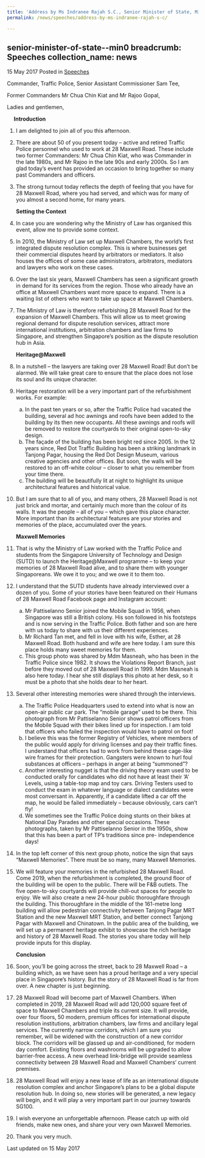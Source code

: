 ```yaml
---
title: 'Address by Ms Indranee Rajah S.C., Senior Minister of State, Ministry of Law and Ministry of Finance, at Heritage@Maxwell'
permalink: /news/speeches/address-by-ms-indranee-rajah-s-c/

---
```

senior-minister-of-state--min0
breadcrumb: Speeches
collection_name: news
---

15 May 2017 Posted in [Speeches](/news/speeches)

Commander, Traffic Police, Senior Assistant Commissioner Sam Tee,

Former Commanders Mr Chua Chin Kiat and Mr Rajoo Gopal,

Ladies and gentlemen,


<p style="margin-left: 18px; font-weight: bold">Introduction</p>

 1. I am delighted to join all of you this afternoon.

 

 2. There are about 50 of you present today – active and retired Traffic Police personnel who used to work at 28 Maxwell Road. These include two former Commanders: Mr Chua Chin Kiat, who was Commander in the late 1980s, and Mr Rajoo in the late 90s and early 2000s. So I am glad today’s event has provided an occasion to bring together so many past Commanders and officers.

 

 3. The strong turnout today reflects the depth of feeling that you have for 28 Maxwell Road, where you had served, and which was for many of you almost a second home, for many years.   
    
    **Setting the Context**


 4. In case you are wondering why the Ministry of Law has organised this event, allow me to provide some context.

 

 5. In 2010, the Ministry of Law set up Maxwell Chambers, the world’s first integrated dispute resolution complex. This is where businesses get their commercial disputes heard by arbitrators or mediators. It also houses the offices of some case administrators, arbitrators, mediators and lawyers who work on these cases.   

 


 6. Over the last six years, Maxwell Chambers has seen a significant growth in demand for its services from the region. Those who already have an office at Maxwell Chambers want more space to expand. There is a waiting list of others who want to take up space at Maxwell Chambers.  

 


 7. The Ministry of Law is therefore refurbishing 28 Maxwell Road for the expansion of Maxwell Chambers. This will allow us to meet growing regional demand for dispute resolution services, attract more international institutions, arbitration chambers and law firms to Singapore, and strengthen Singapore’s position as the dispute resolution hub in Asia.

    **Heritage@Maxwell**


 8. In a nutshell – the lawyers are taking over 28 Maxwell Road! But don’t be alarmed. We will take great care to ensure that the place does not lose its soul and its unique character.

 9. Heritage restoration will be a very important part of the refurbishment works. For example: 
    <ol style="list-style-type: lower-alpha">
    <li>In the past ten years or so, after the Traffic Police had vacated the building, several ad hoc awnings and roofs have been added     to the building by its then new occupants. All these awnings and roofs will be removed to restore the courtyards to their original     open-to-sky design.</li>
    <li>The façade of the building has been bright red since 2005. In the 12 years since, Red Dot Traffic Building has been a striking       landmark in Tanjong Pagar, housing the Red Dot Design Museum, various creative agencies and other offices. But soon, the walls will     be restored to an off-white colour – closer to what you remember from your time there.</li>
    <li>The building will be beautifully lit at night to highlight its unique architectural features and historical value.</li>
    </ol>



10. But I am sure that to all of you, and many others, 28 Maxwell Road is not just brick and mortar, and certainly much more than the colour of its walls. It was the people – all of you – which gave this place character. More important than its architectural features are your stories and memories of the place, accumulated over the years. 

    **Maxwell Memories**


11. That is why the Ministry of Law worked with the Traffic Police and students from the Singapore University of Technology and Design (SUTD) to launch the Heritage@Maxwell programme – to keep your memories of 28 Maxwell Road alive, and to share them with younger Singaporeans. We owe it to you; and we owe it to them too.



12. I understand that the SUTD students have already interviewed over a dozen of you. Some of your stories have been featured on their Humans of 28 Maxwell Road Facebook page and Instagram account:
    <ol style="list-style-type: lower-alpha">
    <li> Mr Pattiselanno Senior joined the Mobile Squad in 1956, when Singapore was still a British colony. His son followed in his         footsteps and is now serving in the Traffic Police. Both father and son are here with us today to share with us their different         experiences. </li> 
    <li>Mr Richard Tan met, and fell in love with his wife, Esther, at 28 Maxwell Road. Both husband and wife are here today. I am sure     this place holds many sweet memories for them.</li>
    <li>
    This group photo was shared by Mdm Masneah, who has been in the Traffic Police since 1982. It shows the Violations Report Branch,       just before they moved out of 28 Maxwell Road in 1999. Mdm Masneah is also here today. I hear she still displays this photo at her     desk, so it must be a photo that she holds dear to her heart.
    </li>
    </ol>


13. Several other interesting memories were shared through the interviews.
    <ol style="list-style-type: lower-alpha">
    <li>The Traffic Police Headquarters used to extend into what is now an open-air public car park. The “mobile garage” used to be         there. This photograph from Mr Pattiselanno Senior shows patrol officers from the Mobile Squad with their bikes lined up for           inspection. I am told that officers who failed the inspection would have to patrol on foot! </li>
    <li>I believe this was the former Registry of Vehicles, where members of the public would apply for driving licenses and pay their       traffic fines. I understand that officers had to work from behind these cage-like wire frames for their protection. Gangsters were     known to hurl foul substances at officers – perhaps in anger at being “summoned”? </li>

    <li>Another interesting nugget is that the driving theory exam used to be conducted orally for candidates who did not have at least     their ‘A’ Levels, using a table-top map and toy cars. Driving Testers used to conduct the exam in whatever language or dialect         candidates were most conversant in. Apparently, if a candidate lifted a car off the map, he would be failed immediately – because       obviously, cars can’t fly! </li>

    <li>We sometimes see the Traffic Police doing stunts on their bikes at National Day Parades and other special occasions. These           photographs, taken by Mr Pattiselanno Senior in the 1950s, show that this has been a part of TP’s traditions since pre-                 independence days! </li>
    </ol>



14. In the top left corner of this next group photo, notice the sign that says “Maxwell Memories”. There must be so many, many Maxwell Memories.


15. We will feature your memories in the refurbished 28 Maxwell Road. Come 2019, when the refurbishment is completed, the ground floor of the building will be open to the public. There will be F&B outlets. The five open-to-sky courtyards will provide chill-out spaces for people to enjoy. We will also create a new 24-hour public thoroughfare through the building. This thoroughfare in the middle of the 161-metre long building will allow pedestrian connectivity between Tanjong Pagar MRT Station and the new Maxwell MRT Station, and better connect Tanjong Pagar with Maxwell and Chinatown. In the public area of the building, we will set up a permanent heritage exhibit to showcase the rich heritage and history of 28 Maxwell Road. The stories you share today will help provide inputs for this display.
    
    **Conclusion**


16. Soon, you’ll be going across the street, back to 28 Maxwell Road – a building which, as we have seen has a proud heritage and a very special place in Singapore’s history. But the story of 28 Maxwell Road is far from over. A new chapter is just beginning.

 

17. 28 Maxwell Road will become part of Maxwell Chambers. When completed in 2019, 28 Maxwell Road will add 120,000 square feet of space to Maxwell Chambers and triple its current size. It will provide, over four floors, 50 modern, premium offices for international dispute resolution institutions, arbitration chambers, law firms and ancillary legal services. The currently narrow corridors, which I am sure you remember, will be widened with the construction of a new corridor block. The corridors will be glassed up and air-conditioned, for modern day comfort. Existing floors and washrooms will be upgraded to allow barrier-free access. A new overhead link-bridge will provide seamless connectivity between 28 Maxwell Road and Maxwell Chambers’ current premises.

 

18. 28 Maxwell Road will enjoy a new lease of life as an international dispute resolution complex and anchor Singapore’s plans to be a global dispute resolution hub. In doing so, new stories will be generated, a new legacy will begin, and it will play a very important part in our journey towards SG100.

 

19. I wish everyone an unforgettable afternoon. Please catch up with old friends, make new ones, and share your very own Maxwell Memories.

 

20. Thank you very much.

<p class="right-side-updated">Last updated on 15 May 2017</p>
